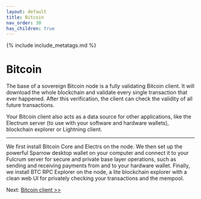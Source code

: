 ```yaml
---
layout: default
title: Bitcoin
nav_order: 30
has_children: true
---
```

<!-- markdownlint-disable MD014 MD022 MD025 MD040 -->

{% include include_metatags.md %}

# Bitcoin

The base of a sovereign Bitcoin node is a fully validating Bitcoin client.
It will download the whole blockchain and validate every single transaction that ever happened.
After this verification, the client can check the validity of all future transactions.

Your Bitcoin client also acts as a data source for other applications, like the Electrum server (to use with your software and hardware wallets), blockchain explorer or Lightning client.

---

We first install Bitcoin Core and Electrs on the node.
We then set up the powerful Sparrow desktop wallet on your computer and connect it to your Fulcrum server for secure and private base layer operations, such as sending and receiving payments from and to your hardware wallet.
Finally, we install BTC RPC Explorer on the node, a lite blockchain explorer with a clean web UI for privately checking your transactions and the mempool.

Next: [Bitcoin client >>](bitcoin-client.md)
